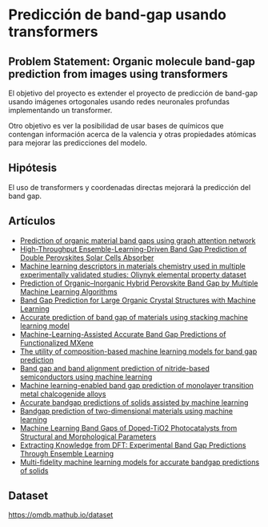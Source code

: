 # Predicción de band-gap usando transformers

## Problem Statement: Organic molecule band-gap prediction from images using transformers

El objetivo del proyecto es extender el proyecto de predicción de band-gap usando imágenes ortogonales usando redes neuronales profundas implementando un transformer.

Otro objetivo es ver la posibilidad de usar bases de químicos que contengan información acerca de la valencia y otras propiedades atómicas para mejorar las predicciones del modelo.

## Hipótesis

El uso de transformers y coordenadas directas mejorará la predicción del band gap.

## Artículos

- [Prediction of organic material band gaps using graph attention network](https://www.sciencedirect.com/science/article/abs/pii/S0927025623000575)
- [High-Throughput Ensemble-Learning-Driven Band Gap Prediction of Double Perovskites Solar Cells Absorber](https://www.mdpi.com/2504-4990/6/1/22)
- [Machine learning descriptors in materials chemistry used in multiple experimentally validated studies: Oliynyk elemental property dataset](https://www.sciencedirect.com/science/article/pii/S2352340924001495)
- [Prediction of Organic–Inorganic Hybrid Perovskite Band Gap by Multiple Machine Learning Algorithms](https://www.mdpi.com/1420-3049/29/2/499)
- [Band Gap Prediction for Large Organic Crystal Structures with Machine Learning](https://onlinelibrary.wiley.com/doi/abs/10.1002/qute.201900023)
- [Accurate prediction of band gap of materials using stacking machine learning model](https://www.sciencedirect.com/science/article/pii/S0927025621006078)
- [Machine-Learning-Assisted Accurate Band Gap Predictions of Functionalized MXene](https://pubs.acs.org/doi/abs/10.1021/acs.chemmater.8b00686)
- [The utility of composition-based machine learning models for band gap prediction](https://www.sciencedirect.com/science/article/pii/S0927025621003645)
- [Band gap and band alignment prediction of nitride-based semiconductors using machine learning](https://pubs.rsc.org/en/content/articlelanding/2019/tc/c8tc05554h/unauth)
- [Machine learning-enabled band gap prediction of monolayer transition metal chalcogenide alloys](https://pubs.rsc.org/en/content/articlelanding/2022/cp/d1cp05847a/unauth)
- [Accurate bandgap predictions of solids assisted by machine learning](https://www.sciencedirect.com/science/article/pii/S2352492821009181)
- [Bandgap prediction of two-dimensional materials using machine learning](https://journals.plos.org/plosone/article?id=10.1371/journal.pone.0255637)
- [Machine Learning Band Gaps of Doped-TiO2 Photocatalysts from Structural and Morphological Parameters](https://pubs.acs.org/doi/full/10.1021/acsomega.0c01438)
- [Extracting Knowledge from DFT: Experimental Band Gap Predictions Through Ensemble Learning](https://link.springer.com/article/10.1007/s40192-020-00178-0)
- [Multi-fidelity machine learning models for accurate bandgap predictions of solids](https://www.sciencedirect.com/science/article/pii/S0927025616306188)

## Dataset

<https://omdb.mathub.io/dataset>
